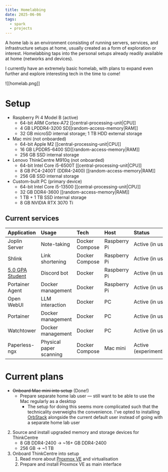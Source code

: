 ```yaml
---
title: Homelabbing
date: 2025-06-06
tags:
  - spark
  - projects
---
```

A home lab is an environment consisting of running servers, services, and infrastructure setups at home, usually created as a form of exploration or interest. Homelabbing taps into the personal setups already readily available at home (networks and devices).

I currently have an extremely basic homelab, with plans to expand even further and explore interesting tech in the time to come!

![[homelab.png]]

# Setup

* Raspberry Pi 4 Model B (active)
	* 64-bit ARM Cortex-A72 [[central-processing-unit|CPU]]
	* 4 GB LPDDR4-3200 SD[[random-access-memory|RAM]]
	* 32 GB microSD internal storage; 1 TB HDD external storage
* Mac mini (not onboarded)
	* 64-bit Apple M2 [[central-processing-unit|CPU]]
	* 16 GB LPDDR5-6400 SD[[random-access-memory|RAM]]
	* 256 GB SSD internal storage
* Lenovo ThinkCentre M910q (not onboarded)
	* 64-bit Intel Core i5-6500T [[central-processing-unit|CPU]]
	* 8 GB PC4-2400T (DDR4-2400) [[random-access-memory|RAM]]
	* 256 GB SSD internal storage
* Custom-built PC (primary device)
	* 64-bit Intel Core i5-13500 [[central-processing-unit|CPU]]
	* 32 GB DDR4-3600 [[random-access-memory|RAM]]
	* 1 TB + 1 TB SSD internal storage
	* 8 GB NVIDIA RTX 3070 Ti

## Current services

| Application                                                     | Usage                   | Tech           | Host         | Status                 |
| :-------------------------------------------------------------- | :---------------------- | :------------- | :----------- | :--------------------- |
| Joplin Server                                                   | Note-taking             | Docker Compose | Raspberry Pi | Active (in use)        |
| Shlink                                                          | Link shortening         | Docker Compose | Raspberry Pi | Active (in use)        |
| [5.0 GPA Student](https://github.com/arashnrim/5.0-gpa-student) | Discord bot             | Docker         | Raspberry Pi | Active (in use)        |
| Portainer Agent                                                 | Docker management       | Docker         | Raspberry Pi | Active (in use)        |
| Open WebUI                                                      | LLM interaction         | Docker         | PC           | Active (in use)        |
| Portainer                                                       | Docker management       | Docker         | PC           | Active (in use)        |
| Watchtower                                                      | Docker management       | Docker         | PC           | Active (in use)        |
| Paperless-ngx                                                   | Physical paper scanning | Docker Compose | Mac mini     | Active (experimenting) |

# Current plans

- ~~Onboard Mac mini into setup~~ (Done!)
	- Prepare separate home lab user — still want to be able to use the Mac regularly as a desktop
		- The setup for doing this seems more complicated such that the technicality overweighs the convenience. I've opted to installing [OrbStack](https://orbstack.dev) alongside the current default user instead of going with a separate home lab user
2. Source and install upgraded memory and storage devices for ThinkCentre
	* 8 GB DDR4-2400 → ~16+ GB DDR4-2400
	* 256 GB → ~1 TB
3. Onboard ThinkCentre into setup
	1. Read more about [Proxmox VE](https://proxmox.com/en/products/proxmox-virtual-environment/overview) and virtualisation
	2. Prepare and install Proxmox VE as main interface
